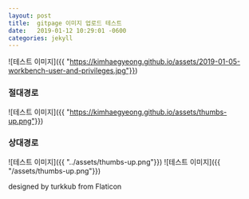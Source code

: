 ```yaml
---
layout: post
title:  gitpage 이미지 업로드 테스트
date:   2019-01-12 10:29:01 -0600
categories: jekyll
---
```


![테스트 이미지]({{ "https://kimhaegyeong.github.io/assets/2019-01-05-workbench-user-and-privileges.jpg"}})


### 절대경로
![테스트 이미지]({{ "https://kimhaegyeong.github.io/assets/thumbs-up.png"}})

### 상대경로
![테스트 이미지]({{ "../assets/thumbs-up.png"}})
![테스트 이미지]({{ "/assets/thumbs-up.png"}})






designed by turkkub from Flaticon
